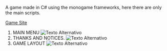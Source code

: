 A game made in C# using the monogame frameworks, here there are only the main scripts.

[Game Site]([URL](https://raulronald.itch.io/monsters-of-creation)https://raulronald.itch.io/monsters-of-creation)

01. MAIN MENU
![Texto Alternativo](painels/menu.png)
02. THANKS AND NOTICES.
![Texto Alternativo](painels/notices.png)
03. GAME LAYOUT
![Texto Alternativo](painels/game.png)
